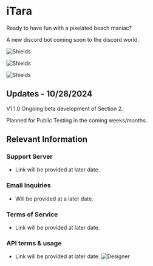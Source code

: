 # iTara
Ready to have fun with a pixelated beach maniac?

A new discord bot coming soon to the discord world.

![Shields](https://img.shields.io/badge/itara-pixel_mania-pink)

![Shields](https://img.shields.io/badge/Discord%20API%20%3C3-7289da)

![Shields](https://img.shields.io/badge/made_with-javascript-yellow?logo=javascript)
## Updates - 10/28/2024
V1.1.0
Ongoing beta development of Section 2.

Planned for Public Testing in the coming weeks/months.

## Relevant Information
### Support Server
- Link will be provided at later date.
### Email Inquiries
- Will be provided at a later date.
### Terms of Service
- Link will be provided at later date.
### API terms & usage
- Link will be provided at later date.
![Designer](https://github.com/user-attachments/assets/d7e0f238-9f5d-480c-9f8f-072424992735)
